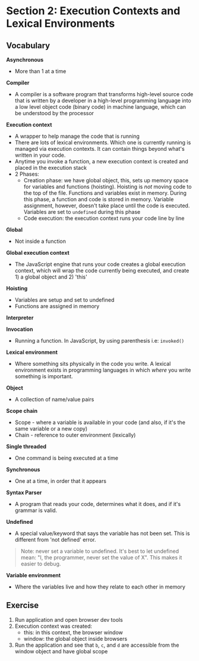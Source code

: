 # Section 2: Execution Contexts and Lexical Environments


## Vocabulary

**Asynchronous**
- More than 1 at a time

**Compiler**
- A compiler is a software program that transforms high-level source code that is written by a developer in a high-level programming language into a low level object code (binary code) in machine language, which can be understood by the processor

**Execution context**
- A wrapper to help manage the code that is running
- There are lots of lexical environments. Which one is currently running is managed via execution contexts. It can contain things beyond what's written in your code.
- Anytime you invoke a function, a new execution context is created and placed in the execution stack
- 2 Phases:
  - Creation phase: we have global object, this, sets up memory space for variables and functions (hoisting). Hoisting is _not_ moving code to the top of the file. Functions and variables exist in memory. During this phase, a function and code is stored in memory. Variable assignment, however, doesn't take place until the code is executed. Variables are set to `undefined` during this phase
  - Code execution: the execution context runs your code line by line

**Global**
- Not inside a function

**Global execution context**
- The JavaScript engine that runs your code creates a global execution context, which will wrap the code currently being executed, and create 1) a global object and 2) 'this'

**Hoisting**
- Variables are setup and set to undefined
- Functions are assigned in memory 

**Interpreter**

**Invocation**
- Running a function. In JavaScript, by using parenthesis i.e: `invoked()`

**Lexical environment**
- Where something sits physically in the code you write. A lexical environment exists in programming languages in which _where_ you write something is important.

**Object**
- A collection of name/value pairs

**Scope chain**
- Scope - where a variable is available in your code (and also, if it's the same variable or a new copy)
- Chain - reference to outer environment (lexically)

**Single threaded**
- One command is being executed at a time

**Synchronous**
- One at a time, in order that it appears

**Syntax Parser** 
- A program that reads your code, determines what it does, and if it's grammar is valid.

**Undefined**
- A special value/keyword that says the variable has not been set. This is different from 'not defined' error. 

> Note: never set a variable to undefined. It's best to let undefined mean:
> "I, the programmer, never set the value of X". This makes it easier to debug.

**Variable environment**
- Where the variables live and how they relate to each other in memory


## Exercise

1) Run application and open browser dev tools
2) Execution context was created:
    * this: in this context, the browser window
    * window: the global object inside browsers
4) Run the application and see that `b`, `c`, and `d` are accessible from the window object and have global scope
